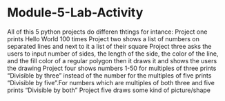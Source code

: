 # Module-5-Lab-Activity
All of this 5 python projects do differen thtings for intance: 
Project one prints Hello World 100 times
Project two shows a list of numbers on separated lines and next to it a list of their square
Project three asks the users to input number of sides, the length of the side, the color of the line, and the fill color of a regular polygon then it draws it and shows the users the drawing
Project four shows numbers 1-50 for multiples of three prints “Divisible by three” instead of the number for the multiples of five prints “Divisible by five”.For numbers which are multiples of both three and five prints “Divisible by both”
Project five draws some kind of picture/shape
